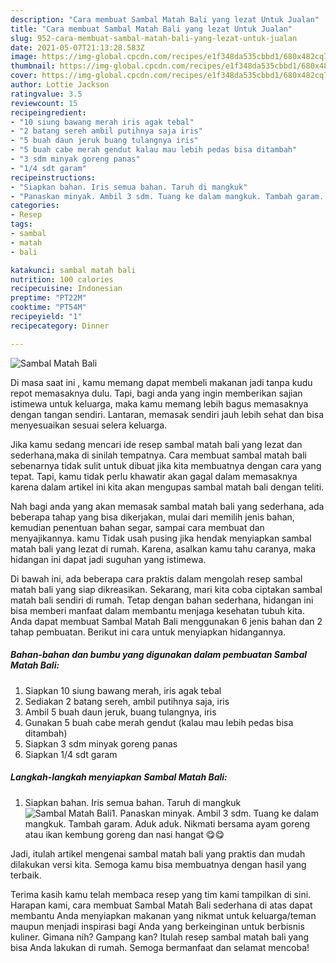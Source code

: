 ```yaml
---
description: "Cara membuat Sambal Matah Bali yang lezat Untuk Jualan"
title: "Cara membuat Sambal Matah Bali yang lezat Untuk Jualan"
slug: 952-cara-membuat-sambal-matah-bali-yang-lezat-untuk-jualan
date: 2021-05-07T21:13:28.583Z
image: https://img-global.cpcdn.com/recipes/e1f348da535cbbd1/680x482cq70/sambal-matah-bali-foto-resep-utama.jpg
thumbnail: https://img-global.cpcdn.com/recipes/e1f348da535cbbd1/680x482cq70/sambal-matah-bali-foto-resep-utama.jpg
cover: https://img-global.cpcdn.com/recipes/e1f348da535cbbd1/680x482cq70/sambal-matah-bali-foto-resep-utama.jpg
author: Lottie Jackson
ratingvalue: 3.5
reviewcount: 15
recipeingredient:
- "10 siung bawang merah iris agak tebal"
- "2 batang sereh ambil putihnya saja iris"
- "5 buah daun jeruk buang tulangnya iris"
- "5 buah cabe merah gendut kalau mau lebih pedas bisa ditambah"
- "3 sdm minyak goreng panas"
- "1/4 sdt garam"
recipeinstructions:
- "Siapkan bahan. Iris semua bahan. Taruh di mangkuk"
- "Panaskan minyak. Ambil 3 sdm. Tuang ke dalam mangkuk. Tambah garam. Aduk aduk. Nikmati bersama ayam goreng atau ikan kembung goreng dan nasi hangat 😋😋"
categories:
- Resep
tags:
- sambal
- matah
- bali

katakunci: sambal matah bali 
nutrition: 100 calories
recipecuisine: Indonesian
preptime: "PT22M"
cooktime: "PT54M"
recipeyield: "1"
recipecategory: Dinner

---
```



![Sambal Matah Bali](https://img-global.cpcdn.com/recipes/e1f348da535cbbd1/680x482cq70/sambal-matah-bali-foto-resep-utama.jpg)

Di masa  saat ini , kamu memang dapat membeli makanan jadi tanpa kudu repot memasaknya dulu. Tapi, bagi anda yang ingin memberikan sajian istimewa untuk keluarga, maka kamu memang lebih bagus memasaknya dengan tangan sendiri. Lantaran, memasak sendiri jauh lebih sehat dan bisa menyesuaikan sesuai selera keluarga.

Jika kamu sedang mencari ide resep sambal matah bali yang lezat dan sederhana,maka di sinilah tempatnya. Cara membuat sambal matah bali  sebenarnya tidak sulit untuk dibuat jika kita membuatnya dengan cara yang tepat. Tapi, kamu tidak perlu khawatir akan gagal dalam memasaknya 
karena dalam artikel ini kita akan mengupas sambal matah bali dengan teliti.  



Nah bagi anda yang akan memasak sambal matah bali yang sederhana, ada beberapa tahap yang bisa dikerjakan, mulai dari memilih jenis bahan, kemudian penentuan bahan segar, sampai cara membuat dan menyajikannya. kamu Tidak usah pusing jika hendak menyiapkan sambal matah bali yang lezat di rumah. Karena, asalkan kamu  tahu caranya, maka hidangan ini dapat jadi suguhan yang istimewa.

Di bawah ini, ada beberapa cara praktis  dalam mengolah resep sambal matah bali yang siap dikreasikan. Sekarang, mari kita coba ciptakan sambal matah bali sendiri di rumah. Tetap dengan bahan sederhana, hidangan ini bisa memberi manfaat dalam membantu menjaga kesehatan tubuh kita. Anda dapat membuat Sambal Matah Bali menggunakan 6 jenis bahan dan 2 tahap pembuatan. Berikut ini cara untuk menyiapkan hidangannya.

<!--inarticleads1-->

##### Bahan-bahan dan bumbu yang digunakan dalam pembuatan Sambal Matah Bali:

1. Siapkan 10 siung bawang merah, iris agak tebal
1. Sediakan 2 batang sereh, ambil putihnya saja, iris
1. Ambil 5 buah daun jeruk, buang tulangnya, iris
1. Gunakan 5 buah cabe merah gendut (kalau mau lebih pedas bisa ditambah)
1. Siapkan 3 sdm minyak goreng panas
1. Siapkan 1/4 sdt garam




<!--inarticleads2-->

##### Langkah-langkah menyiapkan Sambal Matah Bali:

1. Siapkan bahan. Iris semua bahan. Taruh di mangkuk
<img src="https://img-global.cpcdn.com/steps/b931939326555c91/160x128cq70/sambal-matah-bali-langkah-memasak-1-foto.jpg" alt="Sambal Matah Bali">1. Panaskan minyak. Ambil 3 sdm. Tuang ke dalam mangkuk. Tambah garam. Aduk aduk. Nikmati bersama ayam goreng atau ikan kembung goreng dan nasi hangat 😋😋




Jadi, itulah artikel mengenai  sambal matah bali  yang praktis dan mudah dilakukan versi kita. Semoga kamu bisa membuatnya dengan hasil yang terbaik. 

Terima kasih kamu telah membaca resep yang tim kami tampilkan di sini. Harapan kami, cara membuat  Sambal Matah Bali sederhana di atas dapat membantu Anda menyiapkan makanan yang nikmat untuk keluarga/teman maupun menjadi inspirasi bagi Anda yang berkeinginan untuk berbisnis kuliner. Gimana nih? Gampang kan? Itulah resep sambal matah bali yang bisa Anda lakukan di rumah. Semoga bermanfaat dan selamat mencoba!

